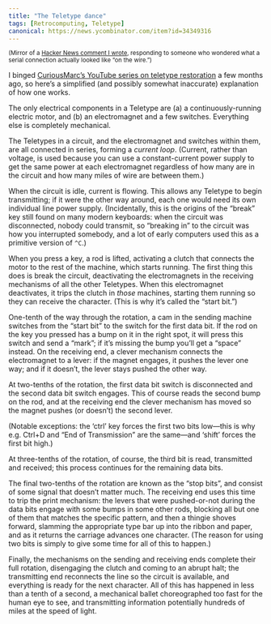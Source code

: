 ```yaml
---
title: "The Teletype dance"
tags: [Retrocomputing, Teletype]
canonical: https://news.ycombinator.com/item?id=34349316
---
```

<small>(Mirror of a [Hacker News comment I wrote](https://news.ycombinator.com/item?id=34349316), responding to someone who wondered what a serial connection actually looked like “on the wire.”)</small>

I binged [CuriousMarc’s YouTube series on teletype restoration](https://www.youtube.com/playlist?list=PL-_93BVApb5-9eQLTCk9xx16RAGEYHH1q) a few months ago, so here’s a simplified (and possibly somewhat inaccurate) explanation of how one works.<p>The only electrical components in a Teletype are (a) a continuously-running electric motor, and (b) an electromagnet and a few switches. Everything else is completely mechanical.</p><p>The Teletypes in a circuit, and the electromagnet and switches within them, are all connected in series, forming a <i>current loop</i>. (Current, rather than voltage, is used because you can use a constant-current power supply to get the same power at each electromagnet regardless of how many are in the circuit and how many miles of wire are between them.)</p>
<!--more-->
<p>When the circuit is idle, current is flowing. This allows any Teletype to begin transmitting; if it were the other way around, each one would need its own individual line power supply. (Incidentally, this is the origins of the “break” key still found on many modern keyboards: when the circuit was disconnected, nobody could transmit, so “breaking in” to the circuit was how you interrupted somebody, and a lot of early computers used this as a primitive version of <code>^C</code>.)</p><p>When you press a key, a rod is lifted, activating a clutch that connects the motor to the rest of the machine, which starts running. The first thing this does is break the circuit, deactivating the electromagnets in the receiving mechanisms of all the other Teletypes. When this electromagnet deactivates, it trips the clutch in <i>those</i> machines, starting them running so they can receive the character. (This is why it’s called the “start bit.”)</p><p>One-tenth of the way through the rotation, a cam in the sending machine switches from the “start bit” to the switch for the first data bit. If the rod on the key you pressed has a bump on it in the right spot, it will press this switch and send a “mark”; if it’s missing the bump you’ll get a “space” instead. On the receiving end, a clever mechanism connects the electromagnet to a lever: if the magnet engages, it pushes the lever one way; and if it doesn’t, the lever stays pushed the other way.</p><p>At two-tenths of the rotation, the first data bit switch is disconnected and the second data bit switch engages. This of course reads the second bump on the rod, and at the receiving end the clever mechanism has moved so the magnet pushes (or doesn’t) the second lever.</p><p>(Notable exceptions: the ‘ctrl’ key forces the first two bits low—this is why e.g. Ctrl+D and “End of Transmission” are the same—and ‘shift’ forces the first bit high.)</p><p>At three-tenths of the rotation, of course, the third bit is read, transmitted and received; this process continues for the remaining data bits.</p><p>The final two-tenths of the rotation are known as the “stop bits”, and consist of some signal that doesn’t matter much. The receiving end uses this time to trip the print mechanism: the levers that were pushed-or-not during the data bits engage with some bumps in some other rods, blocking all but one of them that matches the specific pattern, and then a thingie shoves forward, slamming the appropriate type bar up into the ribbon and paper, and as it returns the carriage advances one character. (The reason for using two bits is simply to give some time for all of this to happen.)</p><p>Finally, the mechanisms on the sending and receiving ends complete their full rotation, disengaging the clutch and coming to an abrupt halt; the transmitting end reconnects the line so the circuit is available, and everything is ready for the next character. All of this has happened in less than a tenth of a second, a mechanical ballet choreographed too fast for the human eye to see, and transmitting information potentially hundreds of miles at the speed of light.</p>
